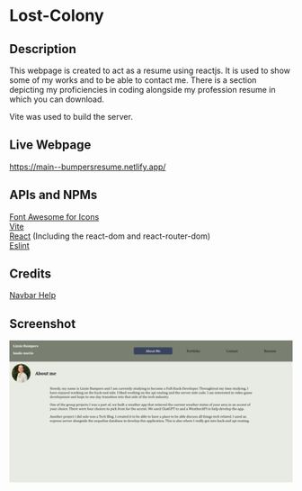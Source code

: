 # Lost-Colony

## Description
This webpage is created to act as a resume using reactjs. It is used to show some of my works and to be able to contact me. There is a section depicting my proficiencies in coding alongside my profession resume in which you can download.  

Vite was used to build the server.

## Live Webpage
https://main--bumpersresume.netlify.app/  

## APIs and NPMs
[Font Awesome for Icons](https://cdnjs.com/libraries/font-awesome)  
[Vite](https://www.npmjs.com/package/vite)  
[React](https://www.npmjs.com/package/react) (Including the react-dom and react-router-dom)    
[Eslint](https://www.npmjs.com/package/eslint)

## Credits
[Navbar Help](https://www.youtube.com/watch?v=17l6AOc8s10&t=329s)  

## Screenshot
![photo of webpage](./src/images/screenshot.png)